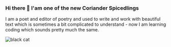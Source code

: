 ### Hi there 👋 I'am one of the new Coriander Spicedlings

I am a poet and editor of poetry and used to write and work with beautiful text which is sometimes a bit complicated to understand - now I am learning coding which sounds pretty much the same.

![black cat](https://cdn.playbuzz.com/cdn/c67acc41-2a9f-4509-8a29-dd6a635d92b4/a2655aa2-5552-4ed8-ad26-4f57b77ad415.gif)
